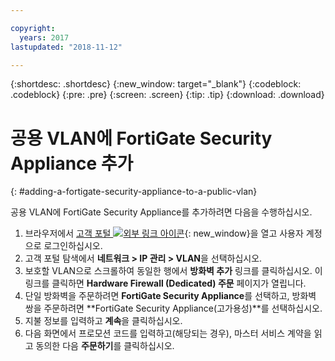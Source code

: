 ```yaml
---

copyright:
  years: 2017
lastupdated: "2018-11-12"

---
```


{:shortdesc: .shortdesc}
{:new_window: target="_blank"}
{:codeblock: .codeblock}
{:pre: .pre}
{:screen: .screen}
{:tip: .tip}
{:download: .download}

# 공용 VLAN에 FortiGate Security Appliance 추가
{: #adding-a-fortigate-security-appliance-to-a-public-vlan}

공용 VLAN에 FortiGate Security Appliance를 추가하려면 다음을 수행하십시오.

1. 브라우저에서 [고객 포털 ![외부 링크 아이콘](../../icons/launch-glyph.svg "외부 링크 아이콘")](https://control.softlayer.com/){: new_window}을 열고 사용자 계정으로 로그인하십시오.
2. 고객 포털 탐색에서 **네트워크 > IP 관리 > VLAN**을 선택하십시오.
3. 보호할 VLAN으로 스크롤하여 동일한 행에서 **방화벽 추가** 링크를 클릭하십시오. 이 링크를 클릭하면 **Hardware Firewall (Dedicated) 주문** 페이지가 열립니다.
4. 단일 방화벽을 주문하려면 **FortiGate Security Appliance**를 선택하고, 방화벽 쌍을 주문하려면 **FortiGate Security Appliance(고가용성)**를 선택하십시오. 
5. 지불 정보를 입력하고 **계속**을 클릭하십시오.
6. 다음 화면에서 프로모션 코드를 입력하고(해당되는 경우), 마스터 서비스 계약을 읽고 동의한 다음 **주문하기**를 클릭하십시오. 
